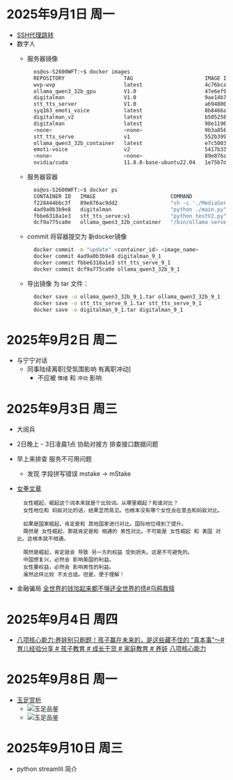 <!--
 * @Description:
 * @Date: 2025-09-01 10:48:13
 * @LastEditTime: 2025-09-12 11:04:46
 * @FilePath: \blogSrc\source\_posts\工作学习日记\25年\9月\2025年9月日记.md
-->
# 2025年9月1日 周一
+ [SSH代理跳转](SSH代理跳转.md)
+ 数字人
  + 服务器镜像
    ```bash
      os@os-S2600WFT:~$ docker images
      REPOSITORY                   TAG                       IMAGE ID       CREATED         SIZE
      wvp-wvp                      latest                    4c76bca012f3   5 weeks ago     211MB
      ollama_qwen3_32b_gpu         V1.0                      47e6ef946c79   2 months ago    41.6GB
      digitalman                   V1.0                      9ae14b7a3e9c   2 months ago    2.28GB
      stt_tts_server               V1.0                      a694800732f8   2 months ago    15.2GB
      syq163_emoti_voice           latest                    8b8466a48b2f   2 months ago    8.37GB
      digitalman_v2                latest                    b505258a7e01   2 months ago    1.78GB
      digitalman                   latest                    98e11966c2da   2 months ago    2.22GB
      <none>                       <none>                    9b3a8568be54   2 months ago    1.28GB
      stt_tts_serve                v1                        552b3992f9fa   2 months ago    13.4GB
      ollama_qwen3_32b_container   latest                    e7c50030d6a6   2 months ago    23.7GB
      emoti-voice                  v2                        5417b338b259   2 months ago    13.3GB
      <none>                       <none>                    89e876ac9dd2   17 months ago   752MB
      nvidia/cuda                  11.8.0-base-ubuntu22.04   1e75b7decac0   22 months ago   239MB
    ```

  + 服务器容器
    ```bash
      os@os-S2600WFT:~$ docker ps
      CONTAINER ID   IMAGE                        COMMAND                   CREATED        STATUS       PORTS                                                                                                                                                                                                                                                                                                                                                                        NAMES
      f228444bbc3f   89e876ac9dd2                 "sh -c './MediaServe…"   2 weeks ago    Up 2 weeks   0.0.0.0:8000->8000/udp, [::]:8000->8000/udp, 0.0.0.0:9000->9000/udp, [::]:9000->9000/udp, 0.0.0.0:10000->10000/udp, [::]:10000->10000/udp, 0.0.0.0:10000->10000/tcp, [::]:10000->10000/tcp, 0.0.0.0:18080->80/tcp, [::]:18080->80/tcp, 0.0.0.0:8443->443/tcp, [::]:8443->443/tcp, 0.0.0.0:8554->554/tcp, [::]:8554->554/tcp, 0.0.0.0:11935->1935/tcp, [::]:11935->1935/tcp   zlmediakit
      4ad9a0b3b9e8   digitalman                   "python ./main.py"        2 months ago   Up 3 weeks   0.0.0.0:9880->9880/tcp, [::]:9880->9880/tcp                                                                                                                                                                                                                                                                                                                                  digitalman_container
      fbbe6318a1e3   stt_tts_serve:v1             "python testV2.py"        2 months ago   Up 3 weeks   0.0.0.0:6005->6005/tcp, [::]:6005->6005/tcp, 8000/tcp                                                                                                                                                                                                                                                                                                                        STT_TTS_container
      dcf9a775ca0e   ollama_qwen3_32b_container   "/bin/ollama serve"       2 months ago   Up 3 weeks   0.0.0.0:11434->11434/tcp, [::]:11434->11434/tcp                                                                                                                                                                                                                                                                                                                              ollama_container_GPU
    ```
  + commit 将容器提交为 新docker镜像
    ```bash
      docker commit -m "update" <container_id> <image_name>
      docker commit 4ad9a0b3b9e8 digitalman_9_1
      docker commit fbbe6318a1e3 stt_tts_serve_9_1
      docker commit dcf9a775ca0e ollama_qwen3_32b_9_1
    ```
  + 导出镜像 为 tar 文件：
    ```bash
      docker save -o ollama_qwen3_32b_9_1.tar ollama_qwen3_32b_9_1
      docker save -o stt_tts_serve_9_1.tar stt_tts_serve_9_1
      docker save -o digitalman_9_1.tar digitalman_9_1
    ```

# 2025年9月2日 周二
  + 与宁宁对话
    + 同事陆续离职[受氛围影响 有离职冲动]
      - 不应被 `情绪` 和 `冲动` 影响

# 2025年9月3日 周三
  + 大阅兵
  + 2日晚上 - 3日凌晨1点 协助对接方 排查接口数据问题
  + 早上来排查 服务不可用问题
    + 发现 字段拼写错误 mstake -> mStake

  + [女拳文章](https://mp.weixin.qq.com/s/jHejiY-fqtgV4ivdWimzkg)
    ```
      女性崛起，崛起这个词本来就是个比较词。从哪里崛起？和谁对比？
      女性地位和 蚂蚁对比的话，结果显而易见。也根本没有哪个女性会在意去和蚂蚁对比。

      如果是国家崛起，肯定是和 其他国家进行对比。国际地位得到了提升。
      既然是 女性崛起，那就肯定是和 相通的 男性对比。不可能是 女性崛起 和 美国 对比。这根本就不相通。

      既然是崛起，肯定就会 导致 另一方的权益 受到损失。这是不可避免的。
      中国想复兴，必然会 影响美国的利益。
      女性要权益，必然会 影响男性的利益。
      虽然这样比较 不太合适。但是，便于理解！
    ```
  + 金融骗局
    [全世界的钱加起来都不够还全世界的债#乌鸦救赎](https://v.douyin.com/bkfQE8Rzgfw/)

# 2025年9月4日 周四
  + [八项核心能力:养娃别只刷题！孩子赢在未来的，是这些藏不住的 “真本事”～# 育儿经验分享 # 孩子教育 # 成长干货 # 家庭教育 # 养娃](https://v.douyin.com/RS4ibWydJPQ/)
    [八项核心能力](八项核心能力.md)

# 2025年9月8日 周一
  + [玉足赏析](https://mp.weixin.qq.com/s/3n6rVPBQZNONiAoYWxDGHg)
    + ![玉足品鉴](image.png)
    + ![玉足品鉴](image-3.png)

# 2025年9月10日 周三
  + python streamlit 简介
